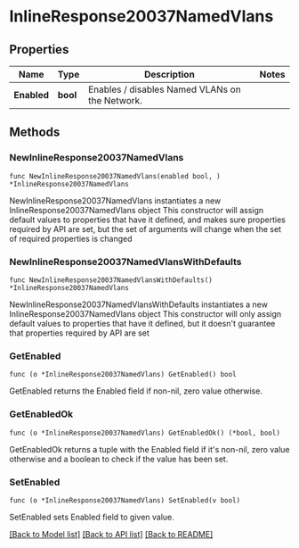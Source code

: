 # InlineResponse20037NamedVlans

## Properties

Name | Type | Description | Notes
------------ | ------------- | ------------- | -------------
**Enabled** | **bool** | Enables / disables Named VLANs on the Network. | 

## Methods

### NewInlineResponse20037NamedVlans

`func NewInlineResponse20037NamedVlans(enabled bool, ) *InlineResponse20037NamedVlans`

NewInlineResponse20037NamedVlans instantiates a new InlineResponse20037NamedVlans object
This constructor will assign default values to properties that have it defined,
and makes sure properties required by API are set, but the set of arguments
will change when the set of required properties is changed

### NewInlineResponse20037NamedVlansWithDefaults

`func NewInlineResponse20037NamedVlansWithDefaults() *InlineResponse20037NamedVlans`

NewInlineResponse20037NamedVlansWithDefaults instantiates a new InlineResponse20037NamedVlans object
This constructor will only assign default values to properties that have it defined,
but it doesn't guarantee that properties required by API are set

### GetEnabled

`func (o *InlineResponse20037NamedVlans) GetEnabled() bool`

GetEnabled returns the Enabled field if non-nil, zero value otherwise.

### GetEnabledOk

`func (o *InlineResponse20037NamedVlans) GetEnabledOk() (*bool, bool)`

GetEnabledOk returns a tuple with the Enabled field if it's non-nil, zero value otherwise
and a boolean to check if the value has been set.

### SetEnabled

`func (o *InlineResponse20037NamedVlans) SetEnabled(v bool)`

SetEnabled sets Enabled field to given value.



[[Back to Model list]](../README.md#documentation-for-models) [[Back to API list]](../README.md#documentation-for-api-endpoints) [[Back to README]](../README.md)


